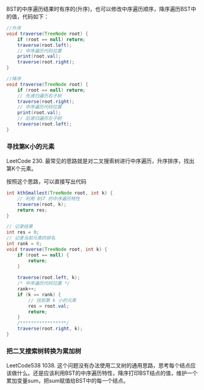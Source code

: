 BST的中序遍历结果时有序的(升序)，也可以修改中序遍历顺序，降序遍历BST中的值，代码如下：
```java
//升序
void traverse(TreeNode root) {
    if (root == null) return;
    traverse(root.left);
    // 中序遍历代码位置
    print(root.val);
    traverse(root.right);
}

//降序
void traverse(TreeNode root) {
    if (root == null) return;
    // 先递归遍历右子树
    traverse(root.right);
    // 中序遍历代码位置
    print(root.val);
    // 后递归遍历左子树
    traverse(root.left);
}
```

### 寻找第K小的元素
LeetCode 230.
最常见的思路就是对二叉搜索树进行中序遍历，升序排序，找出第K个元素。

按照这个思路，可以直接写出代码
```java
int kthSmallest(TreeNode root, int k) {
    // 利用 BST 的中序遍历特性
    traverse(root, k);
    return res;
}

// 记录结果
int res = 0;
// 记录当前元素的排名
int rank = 0;
void traverse(TreeNode root, int k) {
    if (root == null) {
        return;
    }
    
    traverse(root.left, k);
    /* 中序遍历代码位置 */
    rank++;
    if (k == rank) {
        // 找到第 k 小的元素
        res = root.val;
        return;
    }
    /*****************/
    traverse(root.right, k);
}
```

### 把二叉搜索树转换为累加树
LeetCode538 1038.
这个问题没有办法使用二叉树的通用思路，思考每个结点应该做什么。还是应该利用BST的中序遍历特性，降序打印BST结点的值，维护一个累加变量sum，把sum赋值给BST中的每一个结点。